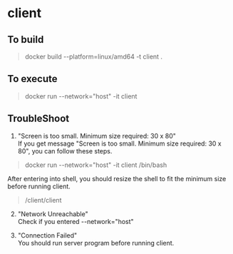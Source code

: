 # client

## To build
> docker build --platform=linux/amd64 -t client .

## To execute
> docker run --network="host" -it client

## TroubleShoot
1. "Screen is too small. Minimum size required: 30 x 80"  
If you get message "Screen is too small. Minimum size required: 30 x 80", you can follow these steps.
> docker run --network="host" -it client /bin/bash

After entering into shell, you should resize the shell to fit the minimum size before running client.

> /client/client

2. "Network Unreachable"  
Check if you entered --network="host"

3. "Connection Failed"  
You should run server program before running client.


